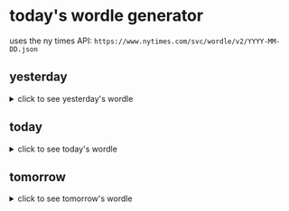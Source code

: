 # today's wordle generator

uses the ny times API: `https://www.nytimes.com/svc/wordle/v2/YYYY-MM-DD.json`

## yesterday

<details>
    <summary>click to see yesterday's wordle</summary>

    shore

</details>

## today

<details>
    <summary>click to see today's wordle</summary>

    acorn

</details>

## tomorrow

<details>
    <summary>click to see tomorrow's wordle</summary>

    brace

</details>
